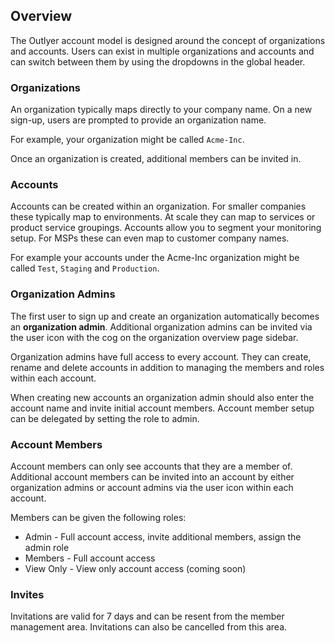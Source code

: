 ## Overview

The Outlyer account model is designed around the concept of organizations and accounts. Users can exist in multiple organizations and accounts and can switch between them by using the dropdowns in the global header. 

### Organizations

An organization typically maps directly to your company name. On a new sign-up, users are prompted to provide an organization name.

For example, your organization might be called `Acme-Inc`.

Once an organization is created, additional members can be invited in.

### Accounts

Accounts can be created within an organization. For smaller companies these typically map to environments. At scale they can map to services or product service groupings. Accounts allow you to segment your monitoring setup. For MSPs these can even map to customer company names.

For example your accounts under the Acme-Inc organization might be called `Test`, `Staging` and `Production`. 

### Organization Admins

The first user to sign up and create an organization automatically becomes an **organization admin**. Additional organization admins can be invited via the user icon with the cog on the organization overview page sidebar.

Organization admins have full access to every account. They can create, rename and delete accounts in addition to managing the members and roles within each account.

When creating new accounts an organization admin should also enter the account name and invite initial account members. Account member setup can be delegated by setting the role to admin.

### Account Members

Account members can only see accounts that they are a member of. Additional account members can be invited into an account by either organization admins or account admins via the user icon within each account.

Members can be given the following roles:

* Admin - Full account access, invite additional members, assign the admin role
* Members - Full account access
* View Only - View only account access (coming soon)

### Invites

Invitations are valid for 7 days and can be resent from the member management area. Invitations can also be cancelled from this area.
